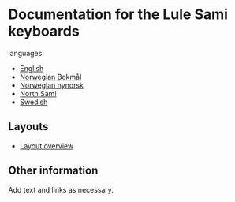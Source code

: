 # Documentation for the Lule Sami keyboards

languages:

-   [English](en.lproj/readme.html)
-   [Norwegian Bokmål](no.lproj/readme.html)
-   [Norwegian nynorsk](nn.lproj/readme.html)
-   [North Sámi](se.lproj/readme.html)
-   [Swedish](sv.lproj/readme.html)

## Layouts

-   [Layout overview](layout.html)

## Other information

Add text and links as necessary.

